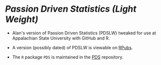 # *Passion Driven Statistics (Light Weight)*

* Alan's version of Passion Driven Statistics (PDSLW) tweaked for use at Appalachian State University with GitHub and R.

* A version (possibly dated) of PDSLW is viewable on [RPubs](https://rpubs.com/arnholt/97944).

* The `R` package `PDS` is maintained in the [PDS](https://github.com/alanarnholt/PDS) repository. 
